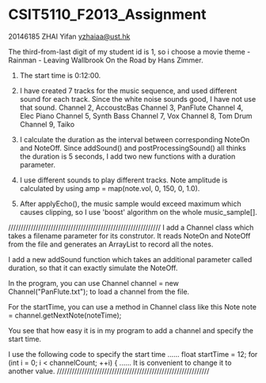 ﻿CSIT5110_F2013_Assignment
=========
20146185 ZHAI Yifan	yzhaiaa@ust.hk

The third-from-last digit of my student id is 1, so i choose a movie theme - Rainman - Leaving Wallbrook On the Road by Hans Zimmer.

1. The start time is 0:12:00.

2. I have created 7 tracks for the music sequence, and used different
sound for each track. Since the white noise sounds good, I have not use that sound.
Channel 2, AccoustcBas
Channel 3, PanFlute
Channel 4, Elec Piano
Channel 5, Synth Bass
Channel 7, Vox
Channel 8, Tom Drum
Channel 9, Taiko

3. I calculate the duration as the interval between corresponding NoteOn and NoteOff. Since addSound() and postProcessingSound() all thinks the duration is 5 seconds, I add two new functions with a duration parameter.

4. I use different sounds to play different tracks. 
Note amplitude is calculated by using amp = map(note.vol, 0, 150, 0, 1.0).

5. After applyEcho(), the music sample would exceed maximum which causes clipping, so I use 'boost' algorithm on the whole music_sample[].

/////////////////////////////////////////////////////////////
I add a Channel class which takes a filename parameter for its construtor. It reads NoteOn and NoteOff from the file and generates an ArrayList<Note> to record all the notes.

I add a new addSound function which takes an additional parameter called duration, so that it can exactly simulate the NoteOff.

In the program, you can use
Channel channel = new Channel("PanFlute.txt");
to load a channel from the file.

For the startTime, you can use a method in Channel class like this
Note note = channel.getNextNote(noteTime);

You see that how easy it is in my program to add a channel and specify the start time.

I use the following code to specify the start time
......
float startTime = 12;
for (int i = 0; i < channelCount; ++i) {
......
It is convenient to change it to another value.
/////////////////////////////////////////////////////////////